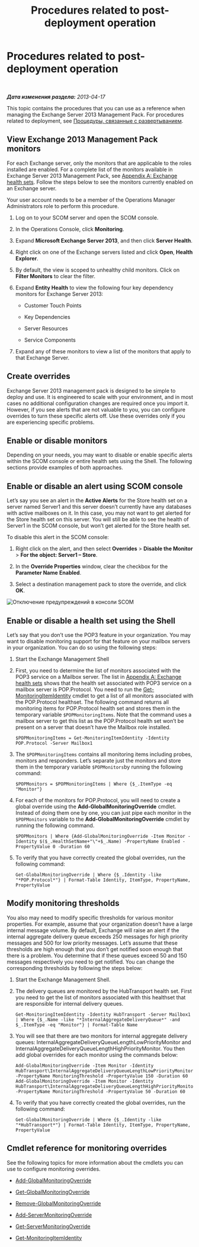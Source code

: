 ﻿---
title: Procedures related to post-deployment operation
TOCTitle: Procedures related to post-deployment operation
ms:assetid: d9613a5c-5661-4bce-9a2c-e2c7b601e723
ms:mtpsurl: https://technet.microsoft.com/ru-ru/library/Dn198286(v=EXCHG.150)
ms:contentKeyID: 54652201
ms.date: 04/03/2015
mtps_version: v=EXCHG.150
ms.translationtype: HT
---

# Procedures related to post-deployment operation

 

_**Дата изменения раздела:**  2013-04-17_

This topic contains the procedures that you can use as a reference when managing the Exchange Server 2013 Management Pack. For procedures related to deployment, see [Процедуры, связанные с развертыванием](procedures-related-to-deployment.md).

## View Exchange 2013 Management Pack monitors

For each Exchange server, only the monitors that are applicable to the roles installed are enabled. For a complete list of the monitors available in Exchange Server 2013 Management Pack, see [Appendix A: Exchange health sets](appendix-a-exchange-health-sets.md). Follow the steps below to see the monitors currently enabled on an Exchange server.

Your user account needs to be a member of the Operations Manager Administrators role to perform this procedure.

1.  Log on to your SCOM server and open the SCOM console.

2.  In the Operations Console, click **Monitoring**.

3.  Expand **Microsoft Exchange Server 2013**, and then click **Server Health**.

4.  Right click on one of the Exchange servers listed and click **Open**, **Health Explorer**.

5.  By default, the view is scoped to unhealthy child monitors. Click on **Filter Monitors** to clear the filter.

6.  Expand **Entity Health** to view the following four key dependency monitors for Exchange Server 2013:
    
      - Customer Touch Points
    
      - Key Dependencies
    
      - Server Resources
    
      - Service Components

7.  Expand any of these monitors to view a list of the monitors that apply to that Exchange Server.

## Create overrides

Exchange Server 2013 management pack is designed to be simple to deploy and use. It is engineered to scale with your environment, and in most cases no additional configuration changes are required once you import it. However, if you see alerts that are not valuable to you, you can configure overrides to turn these specific alerts off. Use these overrides only if you are experiencing specific problems.

## Enable or disable monitors

Depending on your needs, you may want to disable or enable specific alerts within the SCOM console or entire health sets using the Shell. The following sections provide examples of both approaches.

## Enable or disable an alert using SCOM console

Let’s say you see an alert in the **Active Alerts** for the Store health set on a server named Server1 and this server doesn’t currently have any databases with active mailboxes on it. In this case, you may not want to get alerted for the Store health set on this server. You will still be able to see the health of Server1 in the SCOM console, but won’t get alerted for the Store health set.

To disable this alert in the SCOM console:

1.  Right click on the alert, and then select **Overrides** \> **Disable the Monitor** \> **For the object: Server1 – Store**.

2.  In the **Override Properties** window, clear the checkbox for the **Parameter Name** **Enabled**.

3.  Select a destination management pack to store the override, and click **OK**.

![Отключение предупреждений в консоли SCOM](images/Dn198286.1c4f15b5-4978-4442-b26b-cc65ba577c9c(EXCHG.150).png "Отключение предупреждений в консоли SCOM")

## Enable or disable a health set using the Shell

Let’s say that you don’t use the POP3 feature in your organization. You may want to disable monitoring support for that feature on your mailbox servers in your organization. You can do so using the following steps:

1.  Start the Exchange Management Shell

2.  First, you need to determine the list of monitors associated with the POP3 service on a Mailbox server. The list in [Appendix A: Exchange health sets](appendix-a-exchange-health-sets.md) shows that the health set associated with POP3 service on a mailbox server is POP.Protocol. You need to run the [Get-MonitoringItemIdentity](https://technet.microsoft.com/ru-ru/library/jj218668\(v=exchg.150\)) cmdlet to get a list of all monitors associated with the POP.Protocol healthset. The following command returns all monitoring items for POP.Protocol health set and stores them in the temporary variable `$POPMonitoringItems`. Note that the command uses a mailbox server to get this list as the POP.Protocol health set won’t be present on a server that doesn’t have the Mailbox role installed.
    
        $POPMonitoringItems = Get-MonitoringItemIdentity -Identity POP.Protocol -Server Mailbox1

3.  The `$POPMonitoringItems` contains all monitoring items including probes, monitors and responders. Let’s separate just the monitors and store them in the temporary variable `$POPMonitors`by running the following command:
    
        $POPMonitors = $POPMonitoringItems | Where {$_.ItemType -eq "Monitor"}

4.  For each of the monitors for POP.Protocol, you will need to create a global override using the **Add-GlobalMonitoringOverride** cmdlet. Instead of doing them one by one, you can just pipe each monitor in the `$POPMonitors` variable to the **Add-GlobalMonitoringOverride** cmdlet by running the following command.
    
        $POPMonitors | Where {Add-GlobalMonitoringOverride -Item Monitor -Identity $($_.HealthSetName+"\"+$_.Name) -PropertyName Enabled -PropertyValue 0 -Duration 60

5.  To verify that you have correctly created the global overrides, run the following command:
    
        Get-GlobalMonitoringOverride | Where {$_.Identity -like "*POP.Protocol*"} | Format-Table Identity, ItemType, PropertyName, PropertyValue

## Modify monitoring thresholds

You also may need to modify specific thresholds for various monitor properties. For example, assume that your organization doesn’t have a large internal message volume. By default, Exchange will raise an alert if the internal aggregate delivery queue exceeds 250 messages for high priority messages and 500 for low priority messages. Let’s assume that these thresholds are high enough that you don’t get notified soon enough that there is a problem. You determine that if these queues exceed 50 and 150 messages respectively you need to get notified. You can change the corresponding thresholds by following the steps below:

1.  Start the Exchange Management Shell.

2.  The delivery queues are monitored by the HubTransport health set. First you need to get the list of monitors associated with this healthset that are responsible for internal delivery queues.
    
        Get-MonitoringItemIdentity -Identity HubTransport -Server Mailbox1 | Where {$_.Name -like "*InternalAggregateDeliveryQueue*" -and $_.ItemType -eq "Monitor"} | Format-Table Name

3.  You will see that there are two monitors for internal aggregate delivery queues: InternalAggregateDeliveryQueueLengthLowPriorityMonitor and InternalAggregateDeliveryQueueLengthHighPriorityMonitor. You then add global overrides for each monitor using the commands below:
    
        Add-GlobalMonitoringOverride -Item Monitor -Identity HubTransport\InternalAggregateDeliveryQueueLengthLowPriorityMonitor -PropertyName MonitoringThreshold -PropertyValue 150 -Duration 60
        Add-GlobalMonitoringOverride -Item Monitor -Identity HubTransport\InternalAggregateDeliveryQueueLengthHighPriorityMonitor -PropertyName MonitoringThreshold -PropertyValue 50 -Duration 60

4.  To verify that you have correctly created the global overrides, run the following command:
    
        Get-GlobalMonitoringOverride | Where {$_.Identity -like "*HubTransport*"} | Format-Table Identity, ItemType, PropertyName, PropertyValue

## Cmdlet reference for monitoring overrides

See the following topics for more information about the cmdlets you can use to configure monitoring overrides.

  - [Add-GlobalMonitoringOverride](http://go.microsoft.com/fwlink/p/?linkid=272114)

  - [Get-GlobalMonitoringOverride](http://go.microsoft.com/fwlink/p/?linkid=272115)

  - [Remove-GlobalMonitoringOverride](http://go.microsoft.com/fwlink/?linkid=272116)

  - [Add-ServerMonitoringOverride](http://go.microsoft.com/fwlink/p/?linkid=272117)

  - [Get-ServerMonitoringOverride](http://go.microsoft.com/fwlink/p/?linkid=272118)

  - [Get-MonitoringItemIdentity](https://technet.microsoft.com/ru-ru/library/jj218668\(v=exchg.150\))

